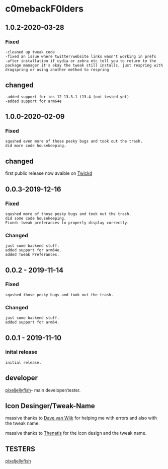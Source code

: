 # c0mebackF0lders

## 1.0.2-2020-03-28
### Fixed 
```text
-cleaned up tweak code
-fixed an issue where twitter/website links wasn't working in prefs
-after installation if cydia or zebra etc tell you to return to the package manager it's okay the tweak still installs, just respring with dragspring or using another method to respring
```

## changed 
```text
-added support for ios 12-13.3.1 (13.4 (not tested yet)
-added support for arm64e
```

## 1.0.0-2020-02-09

### Fixed

```text
squshed even more of those pesky bugs and took out the trash.
did more code housekeeping.
```

## changed

first public release now avaible on [Twickd](https://repo.twickd.com/package/com.twickd.pixeljellyfish.c0mebackf0lders)


## 0.0.3-2019-12-16

### Fixed ##

```text
squshed more of those pesky bugs and took out the trash.
did some code housekeeping.
Fixed: tweak preferances to properly display correctly.
```

### Changed ##

```text
just some backend stuff.
added support for arm64e.
added Tweak Preferances.
```

## 0.0.2 - 2019-11-14

### Fixed ##

```text
squshed those pesky bugs and took out the trash.
```

### Changed ##

```text
just some backend stuff.
added support for arm64.
```

## 0.0.1 - 2019-11-10

### inital release

```text
initial release.
```

## developer ##

[pixeljellyfish](https://twitter.com/pixeljellyfish)- main developer/tester.

## Icon Desinger/Tweak-Name ##

massive thanks to [Dave van Wijk](https://twitter.com/DaveWijk) for helping me with errors and also with the tweak name.

massive thanks to [Thenatis](https://twitter.com/thenatis1) for the icon design and the tweak name.

## TESTERS ##
[pixeljellyfish](https://twitter.com/pixeljellyfish)
